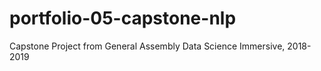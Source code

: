 # portfolio-05-capstone-nlp
Capstone Project from General Assembly Data Science Immersive, 2018-2019
